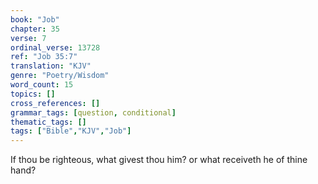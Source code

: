 ```yaml
---
book: "Job"
chapter: 35
verse: 7
ordinal_verse: 13728
ref: "Job 35:7"
translation: "KJV"
genre: "Poetry/Wisdom"
word_count: 15
topics: []
cross_references: []
grammar_tags: [question, conditional]
thematic_tags: []
tags: ["Bible","KJV","Job"]
---
```

If thou be righteous, what givest thou him? or what receiveth he of thine hand?

